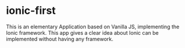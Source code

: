 # ionic-first
This is an elementary Application based on Vanilla JS, implementing the Ionic framework. This app gives a clear idea about Ionic can be implemented without having any framework.
